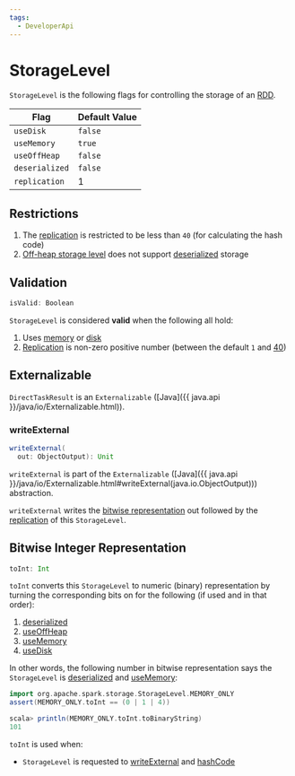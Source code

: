 ```yaml
---
tags:
  - DeveloperApi
---
```


# StorageLevel

`StorageLevel` is the following flags for controlling the storage of an [RDD](../rdd/RDD.md).

Flag | Default Value
-----|--------------
 <span id="_useDisk"><span id="useDisk"> `useDisk` | `false`
 <span id="_useMemory"><span id="useMemory"> `useMemory` | `true`
 <span id="_useOffHeap"><span id="useOffHeap"> `useOffHeap` | `false`
 <span id="_deserialized"><span id="deserialized"> `deserialized` | `false`
 <span id="_replication"><span id="replication"> `replication` | 1

## Restrictions

1. The [replication](#replication) is restricted to be less than `40` (for calculating the hash code)
1. [Off-heap storage level](#useOffHeap) does not support [deserialized](#deserialized) storage

## <span id="isValid"> Validation

```scala
isValid: Boolean
```

`StorageLevel` is considered **valid** when the following all hold:

1. Uses [memory](#useMemory) or [disk](#useDisk)
1. [Replication](#replication) is non-zero positive number (between the default `1` and [40](#restrictions))

## <span id="Externalizable"> Externalizable

`DirectTaskResult` is an `Externalizable` ([Java]({{ java.api }}/java/io/Externalizable.html)).

### <span id="writeExternal"> writeExternal

```scala
writeExternal(
  out: ObjectOutput): Unit
```

`writeExternal` is part of the `Externalizable` ([Java]({{ java.api }}/java/io/Externalizable.html#writeExternal(java.io.ObjectOutput))) abstraction.

`writeExternal` writes the [bitwise representation](#toInt) out followed by the [replication](#_replication) of this `StorageLevel`.

## <span id="toInt"> Bitwise Integer Representation

```scala
toInt: Int
```

`toInt` converts this `StorageLevel` to numeric (binary) representation by turning the corresponding bits on for the following (if used and in that order):

1. [deserialized](#_deserialized)
1. [useOffHeap](#_useOffHeap)
1. [useMemory](#_useMemory)
1. [useDisk](#_useDisk)

In other words, the following number in bitwise representation says the `StorageLevel` is [deserialized](#_deserialized) and [useMemory](#_useMemory):

```scala
import org.apache.spark.storage.StorageLevel.MEMORY_ONLY
assert(MEMORY_ONLY.toInt == (0 | 1 | 4))

scala> println(MEMORY_ONLY.toInt.toBinaryString)
101
```

`toInt` is used when:

* `StorageLevel` is requested to [writeExternal](#writeExternal) and [hashCode](#hashCode)
